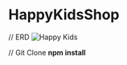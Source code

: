 # HappyKidsShop

// ERD
![Happy Kids](https://user-images.githubusercontent.com/43300766/232997273-e0485514-0711-4da6-8bee-9ea08621c74c.png)


// Git Clone 
  **npm install**

